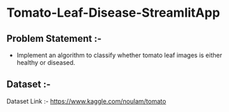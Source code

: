 # Tomato-Leaf-Disease-StreamlitApp

## Problem Statement :-
 - Implement an algorithm to classify whether tomato leaf images is either healthy or diseased.
 
## Dataset :-
Dataset Link :- https://www.kaggle.com/noulam/tomato

  
